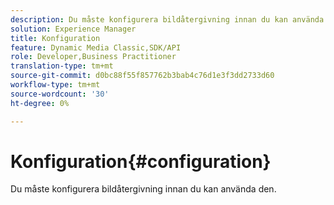 ```yaml
---
description: Du måste konfigurera bildåtergivning innan du kan använda den.
solution: Experience Manager
title: Konfiguration
feature: Dynamic Media Classic,SDK/API
role: Developer,Business Practitioner
translation-type: tm+mt
source-git-commit: d0bc88f55f857762b3bab4c76d1e3f3dd2733d60
workflow-type: tm+mt
source-wordcount: '30'
ht-degree: 0%

---
```



# Konfiguration{#configuration}

Du måste konfigurera bildåtergivning innan du kan använda den.

